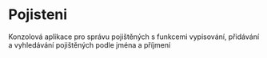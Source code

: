 # Pojisteni
Konzolová aplikace pro správu pojištěných s funkcemi vypisování, přidávání a vyhledávání pojištěných podle jména a příjmení
